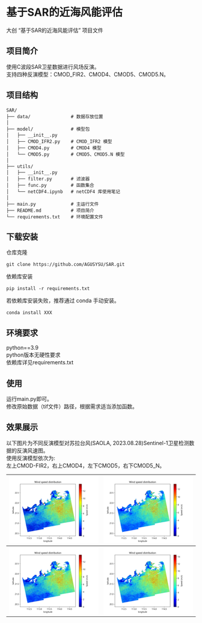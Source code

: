 # 基于SAR的近海风能评估
大创 “基于SAR的近海风能评估” 项目文件  
## 项目简介
使用C波段SAR卫星数据进行风场反演。  
支持四种反演模型：CMOD_FIR2、CMOD4、CMOD5、CMOD5.N。
## 项目结构
    SAR/
    ├── data/               # 数据存放位置
    │
    ├── model/              # 模型包
    │   ├── __init__.py 
    │   ├── CMOD_IFR2.py    # CMOD_IFR2 模型
    │   ├── CMOD4.py        # CMOD4 模型
    │   └── CMOD5.py        # CMOD5、CMOD5.N 模型
    │
    ├── utils/
    │   ├── __init__.py     
    │   ├── filter.py       # 滤波器
    │   ├── func.py         # 函数集合
    │   └── netCDF4.ipynb   # netCDF4 库使用笔记
    │
    ├── main.py             # 主运行文件
    ├── README.md           # 项目简介
    └── requirements.txt    # 环境配置文件

## 下载安装
仓库克隆  

    git clone https://github.com/AGUSYSU/SAR.git

依赖库安装  

    pip install -r requirements.txt

若依赖库安装失败，推荐通过 conda 手动安装。

    conda install XXX

## 环境要求
python==3.9  
python版本无硬性要求  
依赖库详见requirements.txt

## 使用
运行main.py即可。  
修改原始数据（tif文件）路径，根据需求适当添加函数。

## 效果展示
以下图片为不同反演模型对苏拉台风(SAOLA, 2023.08.28)Sentinel-1卫星检测数据的反演风速图。  
使用反演模型依次为:  
左上CMOD-FIR2，右上CMOD4，左下CMOD5，右下CMOD5_N。

| ![CMOD-FIR2](./docs/CMOD_IFR2.png) | ![CMOD4](./docs/CMOD4.png) |
|------------------------|------------------------|
| ![CMOD5](./docs/CMOD5.png) | ![CMOD5_N](./docs/CMOD5_N.png) |
